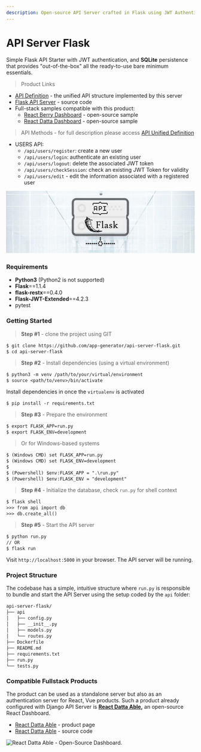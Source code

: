 ```yaml
---
description: Open-source API Server crafted in Flask using JWT Authentication and SQLite.
---
```


# API Server Flask

Simple Flask API Starter with JWT authentication, and **SQLite** persistence that provides "out-of-the-box" all the ready-to-use bare minimum essentials. 

> Product Links

* [API Definition](api-unified-definition.md) - the unified API structure implemented by this server
* [Flask API Server](https://github.com/app-generator/api-server-flask) - source code
* Full-stack samples compatible with this product:
  * [React Berry Dashboard](https://github.com/app-generator/react-berry-admin-template) - open-source sample
  * [React Datta Dashboard](https://github.com/app-generator/react-datta-able-dashboard) - open-source sample

> API Methods - for full description please access [API Unified Definition](api-unified-definition.md)

* USERS API:
  * `/api/users/register`: create a new user
  * `/api/users/login`: authenticate an existing user
  * `/api/users/logout`: delete the associated JWT token
  * `/api/users/checkSession`: check an existing JWT Token for validity
  * `/api/users/edit` - edit the information associated with a registered user  

![Flask API Server - Open-source Product.](../.gitbook/assets/api-cover-flask-xs.jpg)

### Requirements ‌ <a id="requirements"></a>

* **Python3** \(Python2 is not supported\)
* **Flask**==1.1.4
* **flask-restx**==0.4.0
* **Flask-JWT-Extended**==4.2.3
* pytest 

### 

### Getting Started

> **Step \#1** - clone the project using GIT

```text
$ git clone https://github.com/app-generator/api-server-flask.git
$ cd api-server-flask
```

> **Step \#2** - Install dependencies \(using a virtual environment\)

```text
$ python3 -m venv /path/to/your/virtual/environment
$ source <path/to/venv>/bin/activate
```

Install dependencies in once the `virtualenv`  is activated

```text
$ pip install -r requirements.txt
```

> **Step \#3** - Prepare the environment

```text
$ export FLASK_APP=run.py
$ export FLASK_ENV=development
```

> Or for Windows-based systems

```text
$ (Windows CMD) set FLASK_APP=run.py
$ (Windows CMD) set FLASK_ENV=development
$
$ (Powershell) $env:FLASK_APP = ".\run.py"
$ (Powershell) $env:FLASK_ENV = "development"
```

> **Step \#4** - Initialize the database, check `run.py` for shell context

```text
$ flask shell
>>> from api import db
>>> db.create_all()
```

> **Step \#5** - Start the API server

```text
$ python run.py
// OR
$ flask run
```

Visit `http://localhost:5000` in your browser. The API server will be running.



### Project Structure

The codebase has a simple, intuitive structure where `run.py` is responsible to bundle and start the API Server using the setup coded by the `api` folder:    

```text
api-server-flask/
├── api
│   ├── config.py
│   ├── __init__.py
│   ├── models.py
│   └── routes.py
├── Dockerfile
├── README.md
├── requirements.txt
├── run.py
└── tests.py
```

###  <a id="compatible-fullstack-products"></a>

### Compatible Fullstack Products <a id="compatible-fullstack-products"></a>

The product can be used as a standalone server but also as an authentication server for React, Vue products. Such a product already configured with Django API Server is [**React Datta Able**](https://appseed.us/product/react-node-js-datta-able)**,** an open-source React Dashboard.

* ​[React Datta Able](https://appseed.us/product/react-node-js-datta-able) - product page
* ​[React Datta Able](https://github.com/app-generator/react-datta-able-dashboard) - source code

![React Datta Able - Open-Source Dashboard.](https://gblobscdn.gitbook.com/assets%2F-MYVW6MKCi9iujNc3SK_%2F-Memyr3wdOIsonokJPUQ%2F-Men-RiulajMsyVGTEgy%2Freact-datta-able-cover.jpg?alt=media&token=c87fbe5e-44b0-4d3d-9bb3-c41495fbb567)

